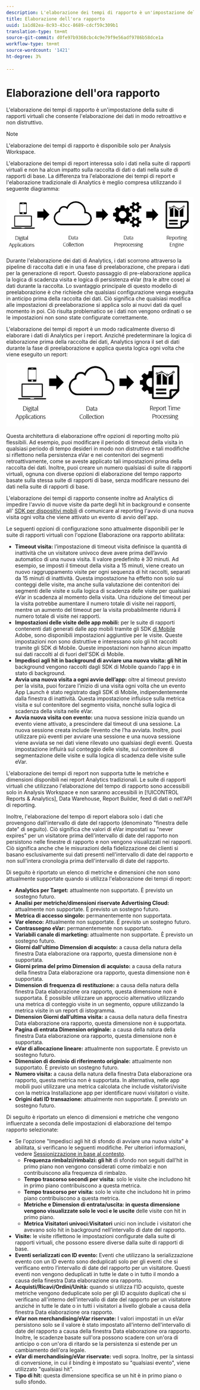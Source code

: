 ```yaml
---
description: L'elaborazione dei tempi di rapporto è un'impostazione della suite di rapporti virtuali che consente l'elaborazione dei dati in modo retroattivo e non distruttivo.
title: Elaborazione dell'ora rapporto
uuid: 1a1d82ea-8c93-43cc-8689-cdcf59c309b1
translation-type: tm+mt
source-git-commit: d0fe97b9368cbc4c9e79f9e56adf9786b58dce1a
workflow-type: tm+mt
source-wordcount: '1421'
ht-degree: 3%

---
```



# Elaborazione dell&#39;ora rapporto

L&#39;elaborazione dei tempi di rapporto è un&#39;impostazione della suite di rapporti virtuali che consente l&#39;elaborazione dei dati in modo retroattivo e non distruttivo.

>[!NOTE]
>
>L&#39;elaborazione dei tempi di rapporto è disponibile solo per  Analysis Workspace.

L&#39;elaborazione dei tempi di report interessa solo i dati nella suite di rapporti virtuali e non ha alcun impatto sulla raccolta di dati o dati nella suite di rapporti di base. La differenza tra l&#39;elaborazione dei tempi di report e l&#39;elaborazione tradizionale di Analytics è meglio compresa utilizzando il seguente diagramma:

![Google1](assets/google1.jpg)

Durante l&#39;elaborazione dei dati di Analytics, i dati scorrono attraverso la pipeline di raccolta dati e in una fase di preelaborazione, che prepara i dati per la generazione di report. Questo passaggio di pre-elaborazione applica la logica di scadenza visita e  logica di persistenza eVar (tra le altre cose) ai dati durante la raccolta. Lo svantaggio principale di questo modello di preelaborazione è che richiede che qualsiasi configurazione venga eseguita in anticipo prima della raccolta dei dati. Ciò significa che qualsiasi modifica alle impostazioni di preelaborazione si applica solo ai nuovi dati da quel momento in poi. Ciò risulta problematico se i dati non vengono ordinati o se le impostazioni non sono state configurate correttamente.

L&#39;elaborazione dei tempi di report è un modo radicalmente diverso di elaborare i dati di Analytics per i report. Anziché predeterminare la logica di elaborazione prima della raccolta dei dati, Analytics ignora il set di dati durante la fase di preelaborazione e applica questa logica ogni volta che viene eseguito un report:

![Google2](assets/google2.jpg)

Questa architettura di elaborazione offre opzioni di reporting molto più flessibili. Ad esempio, puoi modificare il periodo di timeout della visita in qualsiasi periodo di tempo desideri in modo non distruttivo e tali modifiche si riflettono nella persistenza  eVar e nei contenitori dei segmenti retroattivamente, come se aveste applicato tali impostazioni prima della raccolta dei dati. Inoltre, puoi creare un numero qualsiasi di suite di rapporti virtuali, ognuna con diverse opzioni di elaborazione del tempo rapporto basate sulla stessa suite di rapporti di base, senza modificare nessuno dei dati nella suite di rapporti di base.

L&#39;elaborazione dei tempi di rapporto consente inoltre ad Analytics di impedire l&#39;avvio di nuove visite da parte degli hit in background e consente all&#39; [SDK per dispositivi mobili](https://marketing.adobe.com/developer/get-started/mobile/c-measuring-mobile-applications) di comunicare al reporting l&#39;avvio di una nuova visita ogni volta che viene attivato un evento di avvio dell&#39;app.

Le seguenti opzioni di configurazione sono attualmente disponibili per le suite di rapporti virtuali con l&#39;opzione Elaborazione ora rapporto abilitata:

* **Timeout visita:** l’impostazione di timeout visita definisce la quantità di inattività che un visitatore univoco deve avere prima dell’avvio automatico di una nuova visita. Il valore predefinito è 30 minuti. Ad esempio, se imposti il timeout della visita a 15 minuti, viene creato un nuovo raggruppamento visite per ogni sequenza di hit raccolti, separati da 15 minuti di inattività. Questa impostazione ha effetto non solo sui conteggi delle visite, ma anche sulla valutazione dei contenitori dei segmenti delle visite e sulla logica di scadenza delle visite per qualsiasi eVar in scadenza al momento della visita. Una riduzione del timeout per la visita potrebbe aumentare il numero totale di visite nei rapporti, mentre un aumento del timeout per la visita probabilmente ridurrà il numero totale di visite nei rapporti.
* **Impostazioni delle visite delle app mobili:** per le suite di rapporti contenenti dati generati dalle app mobili tramite gli SDK [ di Mobile ](https://www.adobe.io/apis/cloudplatform/mobile.html) Adobe, sono disponibili impostazioni aggiuntive per le visite. Queste impostazioni non sono distruttive e interessano solo gli hit raccolti tramite gli SDK di Mobile. Queste impostazioni non hanno alcun impatto sui dati raccolti al di fuori dell&#39;SDK di Mobile.
* **Impedisci agli hit in background di avviare una nuova visita: gli hit in** background vengono raccolti dagli SDK di Mobile quando l&#39;app è in stato di background.
* **Avvia una nuova visita a ogni avvio dell’app:** oltre al timeout previsto per la visita, puoi forzare l’inizio di una visita ogni volta che un evento App Launch è stato registrato dagli SDK di Mobile, indipendentemente dalla finestra di inattività. Questa impostazione influisce sulla metrica visita e sul contenitore del segmento visita, nonché sulla logica di scadenza della visita nelle eVar.
* **Avvia nuova visita con evento:** una nuova sessione inizia quando un evento viene attivato, a prescindere dal timeout di una sessione. La nuova sessione creata include l’evento che l’ha avviata. Inoltre, puoi utilizzare più eventi per avviare una sessione e una nuova sessione viene avviata se nei dati viene rilevato uno qualsiasi degli eventi. Questa impostazione influirà sul conteggio delle visite, sul contenitore di segmentazione delle visite e sulla logica di scadenza delle visite sulle eVar.

L&#39;elaborazione dei tempi di report non supporta tutte le metriche e dimensioni disponibili nei report Analytics tradizionali. Le suite di rapporti virtuali che utilizzano l&#39;elaborazione del tempo di rapporto sono accessibili solo in  Analysis Workspace e non saranno accessibili in [!UICONTROL Reports & Analytics], Data Warehouse, Report Builder, feed di dati o nell&#39;API di reporting.

Inoltre, l&#39;elaborazione del tempo di report elabora solo i dati che provengono dall&#39;intervallo di date del rapporto (denominato &quot;finestra delle date&quot; di seguito). Ciò significa che  valori di eVar impostati su &quot;never expires&quot; per un visitatore prima dell&#39;intervallo di date del rapporto non persistono nelle finestre di rapporto e non vengono visualizzati nei rapporti. Ciò significa anche che le misurazioni della fidelizzazione dei clienti si basano esclusivamente sui dati presenti nell&#39;intervallo di date del rapporto e non sull&#39;intera cronologia prima dell&#39;intervallo di date del rapporto.

Di seguito è riportato un elenco di metriche e dimensioni che non sono attualmente supportate quando si utilizza l&#39;elaborazione dei tempi di report:

* **Analytics per Target:** attualmente non supportato. È previsto un sostegno futuro.
* **Analisi per  metriche/dimensioni riservate Advertising Cloud:** attualmente non supportate. È previsto un sostegno futuro.
* **Metrica di accesso singolo:** permanentemente non supportata.
* **Var elenco:** Attualmente non supportate. È previsto un sostegno futuro.
* **Contrassegno eVar:** permanentemente non supportato.
* **Variabili canale di marketing:** attualmente non supportate. È previsto un sostegno futuro.
* **Giorni dall&#39;ultimo Dimension di acquisto:** a causa della natura della finestra Data elaborazione ora rapporto, questa dimensione non è supportata.
* **Giorni prima del primo Dimension di acquisto:** a causa della natura della finestra Data elaborazione ora rapporto, questa dimensione non è supportata.
* **Dimension di frequenza di restituzione:** a causa della natura della finestra Data elaborazione ora rapporto, questa dimensione non è supportata. È possibile utilizzare un approccio alternativo utilizzando una metrica di conteggio visite in un segmento, oppure utilizzando la metrica visite in un report di istogramma.
* **Dimension Giorni dall’ultima visita:** a causa della natura della finestra Data elaborazione ora rapporto, questa dimensione non è supportata.
* **Pagina di entrata Dimension originale:** a causa della natura della finestra Data elaborazione ora rapporto, questa dimensione non è supportata.
* **eVar di allocazione lineare:** attualmente non supportate. È previsto un sostegno futuro.
* **Dimension di dominio di riferimento originale:** attualmente non supportato. È previsto un sostegno futuro.
* **Numero visita:** a causa della natura della finestra Data elaborazione ora rapporto, questa metrica non è supportata. In alternativa, nelle app mobili puoi utilizzare una metrica calcolata che include visitatori/visite con la metrica Installazione app per identificare nuovi visitatori o visite.
* **Origini dati ID transazione:** attualmente non supportate. È previsto un sostegno futuro.

Di seguito è riportato un elenco di dimensioni e metriche che vengono influenzate a seconda delle impostazioni di elaborazione del tempo rapporto selezionate:

* Se l&#39;opzione &quot;Impedisci agli hit di sfondo di avviare una nuova visita&quot; è abilitata, si verificano le seguenti modifiche. Per ulteriori informazioni, vedere [Sessionizzazione in base al contesto](vrs-mobile-visit-processing.md).
   * **Frequenza rimbalzi/rimbalzi: gli hit** di sfondo non seguiti dall’hit in primo piano non vengono considerati come rimbalzi e non contribuiscono alla frequenza di rimbalzo.
   * **Tempo trascorso secondi per visita:** solo le visite che includono hit in primo piano contribuiscono a questa metrica.
   * **Tempo trascorso per visita:** solo le visite che includono hit in primo piano contribuiscono a questa metrica.
   * **Metriche e Dimension di entrata/uscita: in questa dimensione vengono visualizzate solo le voci e le uscite** delle visite con hit in primo piano.
   * **Metrica Visitatori univoci:Visitatori** unici non include i visitatori che avevano solo hit in background nell’intervallo di date del rapporto.
* **Visite:** le visite riflettono le impostazioni configurate dalla suite di rapporti virtuali, che possono essere diverse dalla suite di rapporti di base.
* **Eventi serializzati con ID evento:** Eventi che utilizzano la serializzazione evento con un ID evento sono deduplicati solo per gli eventi che si verificano entro l’intervallo di date del rapporto per un visitatore. Questi eventi non vengono deduplicati in tutte le date o in tutto il mondo a causa della finestra Data elaborazione ora rapporto.
* **Acquisti/Ricavi/Ordini/Unità:** quando si utilizza l&#39;ID acquisto, queste metriche vengono deduplicate solo per gli ID acquisto duplicati che si verificano all&#39;interno dell&#39;intervallo di date del rapporto per un visitatore anziché in tutte le date o in tutti i visitatori a livello globale a causa della finestra Data elaborazione ora rapporto.
* **eVar non merchandising/eVar riservate:** I valori impostati in un eVar  persistono solo se il valore è stato impostato all&#39;interno dell&#39;intervallo di date del rapporto a causa della finestra Data elaborazione ora rapporto. Inoltre, le scadenze basate sull&#39;ora possono scadere con un&#39;ora di anticipo o con un&#39;ora di ritardo se la persistenza si estende per un cambiamento dell&#39;ora legale.
* **eVar di merchandising/eVar riservate:** vedi sopra. Inoltre, per la sintassi di conversione, in cui il binding è impostato su &quot;qualsiasi evento&quot;, viene utilizzato &quot;qualsiasi hit&quot;.
* **Tipo di hit:** questa dimensione specifica se un hit è in primo piano o sullo sfondo.
